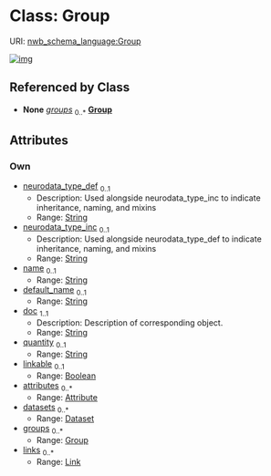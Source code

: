 
# Class: Group




URI: [nwb_schema_language:Group](https://w3id.org/p2p_ld/nwb-schema-language/Group)


[![img](https://yuml.me/diagram/nofunky;dir:TB/class/[Link],[Link]<links%200..*-++[Group&#124;neurodata_type_def:string%20%3F;neurodata_type_inc:string%20%3F;name:string%20%3F;default_name:string%20%3F;doc:string;quantity:string%20%3F;linkable:boolean%20%3F],[Group]<groups%200..*-++[Group],[Dataset]<datasets%200..*-++[Group],[Attribute]<attributes%200..*-++[Group],[Dataset],[Attribute])](https://yuml.me/diagram/nofunky;dir:TB/class/[Link],[Link]<links%200..*-++[Group&#124;neurodata_type_def:string%20%3F;neurodata_type_inc:string%20%3F;name:string%20%3F;default_name:string%20%3F;doc:string;quantity:string%20%3F;linkable:boolean%20%3F],[Group]<groups%200..*-++[Group],[Dataset]<datasets%200..*-++[Group],[Attribute]<attributes%200..*-++[Group],[Dataset],[Attribute])

## Referenced by Class

 *  **None** *[groups](groups.md)*  <sub>0..\*</sub>  **[Group](Group.md)**

## Attributes


### Own

 * [neurodata_type_def](neurodata_type_def.md)  <sub>0..1</sub>
     * Description: Used alongside neurodata_type_inc to indicate inheritance, naming, and mixins
     * Range: [String](types/String.md)
 * [neurodata_type_inc](neurodata_type_inc.md)  <sub>0..1</sub>
     * Description: Used alongside neurodata_type_def to indicate inheritance, naming, and mixins
     * Range: [String](types/String.md)
 * [name](name.md)  <sub>0..1</sub>
     * Range: [String](types/String.md)
 * [default_name](default_name.md)  <sub>0..1</sub>
     * Range: [String](types/String.md)
 * [doc](doc.md)  <sub>1..1</sub>
     * Description: Description of corresponding object.
     * Range: [String](types/String.md)
 * [quantity](quantity.md)  <sub>0..1</sub>
     * Range: [String](types/String.md)
 * [linkable](linkable.md)  <sub>0..1</sub>
     * Range: [Boolean](types/Boolean.md)
 * [attributes](attributes.md)  <sub>0..\*</sub>
     * Range: [Attribute](Attribute.md)
 * [datasets](datasets.md)  <sub>0..\*</sub>
     * Range: [Dataset](Dataset.md)
 * [groups](groups.md)  <sub>0..\*</sub>
     * Range: [Group](Group.md)
 * [links](links.md)  <sub>0..\*</sub>
     * Range: [Link](Link.md)
